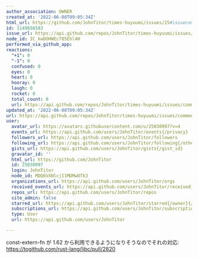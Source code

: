 ```yaml
---
author_association: OWNER
created_at: '2022-06-08T09:05:34Z'
html_url: https://github.com/JohnTitor/times-huyuumi/issues/25#issuecomment-1149656583
id: 1149656583
issue_url: https://api.github.com/repos/JohnTitor/times-huyuumi/issues/25
node_id: IC_kwDOHWEcT85Ehl4H
performed_via_github_app: 
reactions:
  "+1": 0
  "-1": 0
  confused: 0
  eyes: 0
  heart: 0
  hooray: 0
  laugh: 0
  rocket: 0
  total_count: 0
  url: https://api.github.com/repos/JohnTitor/times-huyuumi/issues/comments/1149656583/reactions
updated_at: '2022-06-08T09:05:34Z'
url: https://api.github.com/repos/JohnTitor/times-huyuumi/issues/comments/1149656583
user:
  avatar_url: https://avatars.githubusercontent.com/u/25030997?v=4
  events_url: https://api.github.com/users/JohnTitor/events{/privacy}
  followers_url: https://api.github.com/users/JohnTitor/followers
  following_url: https://api.github.com/users/JohnTitor/following{/other_user}
  gists_url: https://api.github.com/users/JohnTitor/gists{/gist_id}
  gravatar_id: ''
  html_url: https://github.com/JohnTitor
  id: 25030997
  login: JohnTitor
  node_id: MDQ6VXNlcjI1MDMwOTk3
  organizations_url: https://api.github.com/users/JohnTitor/orgs
  received_events_url: https://api.github.com/users/JohnTitor/received_events
  repos_url: https://api.github.com/users/JohnTitor/repos
  site_admin: false
  starred_url: https://api.github.com/users/JohnTitor/starred{/owner}{/repo}
  subscriptions_url: https://api.github.com/users/JohnTitor/subscriptions
  type: User
  url: https://api.github.com/users/JohnTitor

---
```

const-extern-fn が 1.62 から利用できるようになりそうなのでそれの対応: https://togithub.com/rust-lang/libc/pull/2820